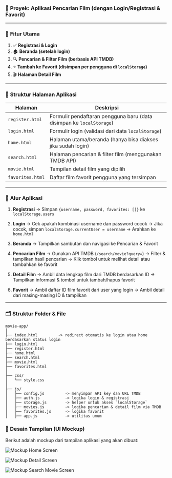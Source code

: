 ### 📌 **Proyek: Aplikasi Pencarian Film (dengan Login/Registrasi & Favorit)**

---

### 🎯 **Fitur Utama**

1. ✅ **Registrasi & Login**
2. 🏠 **Beranda (setelah login)**
3. 🔍 **Pencarian & Filter Film (berbasis API TMDB)**
4. ⭐ **Tambah ke Favorit (disimpan per pengguna di `localStorage`)**
5. 🎬 **Halaman Detail Film**

---

### 🧱 **Struktur Halaman Aplikasi**

| Halaman          | Deskripsi                                                            |
| ---------------- | -------------------------------------------------------------------- |
| `register.html`  | Formulir pendaftaran pengguna baru (data disimpan ke `localStorage`) |
| `login.html`     | Formulir login (validasi dari data `localStorage`)                   |
| `home.html`      | Halaman utama/beranda (hanya bisa diakses jika sudah login)          |
| `search.html`    | Halaman pencarian & filter film (menggunakan TMDB API)               |
| `movie.html`     | Tampilan detail film yang dipilih                                    |
| `favorites.html` | Daftar film favorit pengguna yang tersimpan                          |

---

### 🧠 **Alur Aplikasi**

1. **Registrasi**
   → Simpan `{username, password, favorites: []}` ke `localStorage.users`

2. **Login**
   → Cek apakah kombinasi username dan password cocok
   → Jika cocok, simpan `localStorage.currentUser = username`
   → Arahkan ke `home.html`

3. **Beranda**
   → Tampilkan sambutan dan navigasi ke Pencarian & Favorit

4. **Pencarian Film**
   → Gunakan API TMDB (`/search/movie?query=`)
   → Filter & tampilkan hasil pencarian
   → Klik tombol untuk melihat detail atau tambahkan ke favorit

5. **Detail Film**
   → Ambil data lengkap film dari TMDB berdasarkan ID
   → Tampilkan informasi & tombol untuk tambah/hapus favorit

6. **Favorit**
   → Ambil daftar ID film favorit dari user yang login
   → Ambil detail dari masing-masing ID & tampilkan

---

### 🗂️ **Struktur Folder & File**

```
movie-app/
│
├── index.html         -> redirect otomatis ke login atau home berdasarkan status login
├── login.html
├── register.html
├── home.html
├── search.html
├── movie.html
├── favorites.html
│
├── css/
│   └── style.css
│
├── js/
│   ├── config.js         -> menyimpan API key dan URL TMDB
│   ├── auth.js           -> logika login & registrasi
│   ├── storage.js        -> helper untuk akses `localStorage`
│   ├── movies.js         -> logika pencarian & detail film via TMDB
│   ├── favorites.js      -> logika favorit
│   ├── app.js            -> utilitas umum
```

### 📸 Desain Tampilan (UI Mockup)

Berikut adalah mockup dari tampilan aplikasi yang akan dibuat:

![Mockup Home Screen](https://cdn.dribbble.com/userupload/43526984/file/original-11bce2a81f4367df79f82944d6897463.png?resize=1024x898&vertical=center)

![Mockup Detail Screen](https://cdn.dribbble.com/userupload/43526986/file/original-b2785fc51db30f84cd5e76d63de50768.png?resize=1024x1702&vertical=center)

![Mockup Search Movie Screen](https://cdn.dribbble.com/userupload/39980950/file/original-101df9a898ce6bc91cbd048d437d9e86.png?resize=1905x1429&vertical=center)
